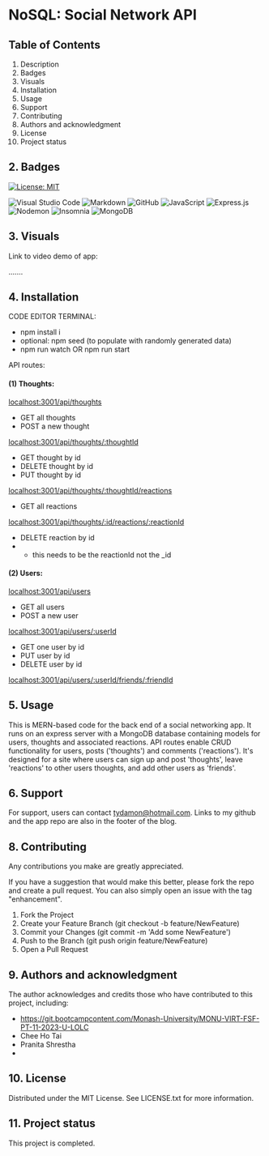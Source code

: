 # NoSQL: Social Network API

## Table of Contents

1. Description
2. Badges
3. Visuals
4. Installation
5. Usage
6. Support
7. Contributing 
8. Authors and acknowledgment
9. License
10. Project status

## 2. Badges

[![License: MIT](https://img.shields.io/badge/License-MIT-yellow.svg)](https://opensource.org/licenses/MIT) 

![Visual Studio Code](https://img.shields.io/badge/Visual%20Studio%20Code-0078d7.svg?style=for-the-badge&logo=visual-studio-code&logoColor=white) ![Markdown](https://img.shields.io/badge/markdown-%23000000.svg?style=for-the-badge&logo=markdown&logoColor=white) ![GitHub](https://img.shields.io/badge/github-%23121011.svg?style=for-the-badge&logo=github&logoColor=white) ![JavaScript](https://img.shields.io/badge/javascript-%23323330.svg?style=for-the-badge&logo=javascript&logoColor=%23F7DF1E) ![Express.js](https://img.shields.io/badge/express.js-%23404d59.svg?style=for-the-badge&logo=express&logoColor=%2361DAFB)  ![Nodemon](https://img.shields.io/badge/NODEMON-%23323330.svg?style=for-the-badge&logo=nodemon&logoColor=%BBDEAD) ![Insomnia](https://img.shields.io/badge/Insomnia-black?style=for-the-badge&logo=insomnia&logoColor=5849BE) ![MongoDB](https://img.shields.io/badge/MongoDB-%234ea94b.svg?style=for-the-badge&logo=mongodb&logoColor=white) 

## 3. Visuals

Link to video demo of app:

.......

## 4. Installation

CODE EDITOR TERMINAL:

- npm install i
- optional: npm seed (to populate with randomly generated data)
- npm run watch OR npm run start

API routes:

#### (1) Thoughts:

<ins>localhost:3001/api/thoughts</ins>

- GET all thoughts
- POST a new thought

<ins>localhost:3001/api/thoughts/:thoughtId</ins>

- GET thought by id
- DELETE thought by id
- PUT thought by id

<ins>localhost:3001/api/thoughts/:thoughtId/reactions</ins>

- GET all reactions

<ins>localhost:3001/api/thoughts/:id/reactions/:reactionId</ins>

- DELETE reaction by id
- * this needs to be the reactionId not the _id

#### (2) Users:

<ins>localhost:3001/api/users</ins>

- GET all users
- POST a new user

<ins>localhost:3001/api/users/:userId</ins>

- GET one user by id
- PUT user by id
- DELETE user by id

<ins>localhost:3001/api/users/:userId/friends/:friendId</ins>

## 5. Usage

This is MERN-based code for the back end of a social networking app. It runs on an express server with a MongoDB database containing models for users, thoughts and associated reactions. API routes enable CRUD functionality for users, posts ('thoughts') and comments ('reactions'). It's designed for a site where users can sign up and post 'thoughts', leave 'reactions' to other users thoughts, and add other users as 'friends'.

## 6. Support

For support, users can contact tydamon@hotmail.com. Links to my github and the app repo are also in the footer of the blog.

## 8. Contributing

Any contributions you make are greatly appreciated.

If you have a suggestion that would make this better, please fork the repo and create a pull request. You can also simply open an issue with the tag "enhancement". 
1.	Fork the Project
2.	Create your Feature Branch (git checkout -b feature/NewFeature)
3.	Commit your Changes (git commit -m 'Add some NewFeature')
4.	Push to the Branch (git push origin feature/NewFeature)
5.	Open a Pull Request

## 9. Authors and acknowledgment

The author acknowledges and credits those who have contributed to this project, including:

-	https://git.bootcampcontent.com/Monash-University/MONU-VIRT-FSF-PT-11-2023-U-LOLC
-	Chee Ho Tai
-	Pranita Shrestha
- 

## 10. License

Distributed under the MIT License. See LICENSE.txt for more information.
 
## 11. Project status

This project is completed.
